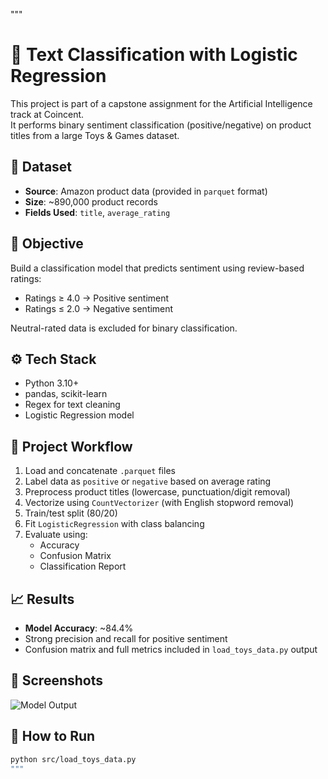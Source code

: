 """
# 🧠 Text Classification with Logistic Regression

This project is part of a capstone assignment for the Artificial Intelligence track at Coincent.  
It performs binary sentiment classification (positive/negative) on product titles from a large Toys & Games dataset.

## 📂 Dataset

- **Source**: Amazon product data (provided in `parquet` format)
- **Size**: ~890,000 product records
- **Fields Used**: `title`, `average_rating`

## 🎯 Objective

Build a classification model that predicts sentiment using review-based ratings:
- Ratings ≥ 4.0 → Positive sentiment
- Ratings ≤ 2.0 → Negative sentiment

Neutral-rated data is excluded for binary classification.

## ⚙️ Tech Stack

- Python 3.10+
- pandas, scikit-learn
- Regex for text cleaning
- Logistic Regression model

## 🚀 Project Workflow

1. Load and concatenate `.parquet` files
2. Label data as `positive` or `negative` based on average rating
3. Preprocess product titles (lowercase, punctuation/digit removal)
4. Vectorize using `CountVectorizer` (with English stopword removal)
5. Train/test split (80/20)
6. Fit `LogisticRegression` with class balancing
7. Evaluate using:
   - Accuracy
   - Confusion Matrix
   - Classification Report

## 📈 Results

- **Model Accuracy**: ~84.4%
- Strong precision and recall for positive sentiment
- Confusion matrix and full metrics included in `load_toys_data.py` output

## 📸 Screenshots

![Model Output](screenshots/model_output.png)

## 📄 How to Run

```bash
python src/load_toys_data.py
"""